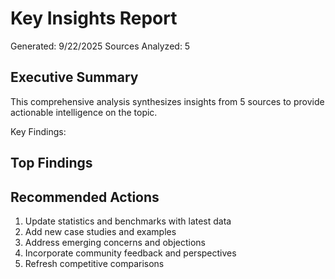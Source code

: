 # Key Insights Report

Generated: 9/22/2025
Sources Analyzed: 5

## Executive Summary

This comprehensive analysis synthesizes insights from 5 sources to provide actionable intelligence on the topic.

Key Findings:


## Top Findings

## Recommended Actions

1. Update statistics and benchmarks with latest data
2. Add new case studies and examples
3. Address emerging concerns and objections
4. Incorporate community feedback and perspectives
5. Refresh competitive comparisons

